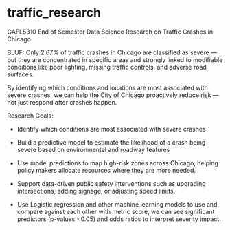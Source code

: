 # traffic_research
GAFL5310 End of Semester Data Science Research on Traffic Crashes in Chicago

BLUF: 
Only 2.67% of traffic crashes in Chicago are classified as severe — but they are concentrated in specific areas and strongly linked to modifiable conditions like poor lighting, missing traffic controls, and adverse road surfaces.

By identifying which conditions and locations are most associated with severe crashes, we can help the City of Chicago proactively reduce risk — not just respond after crashes happen.


Research Goals:
- Identify which conditions are most associated with severe crashes
- Build a predictive model to estimate the likelihood of a crash being severe based on environmental and roadway features
- Use model predictions to map high-risk zones across Chicago, helping policy makers allocate resources where they are more needed.
- Support data-driven public safety interventions such as upgrading intersections, adding signage, or adjusting speed limits.


- Use Logistic regression and other machine learning models to use and compare against each other with metric score, we can see significant predictors (p-values <0.05) and odds ratios to interpret severity impact. 